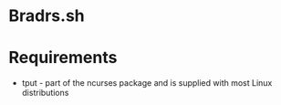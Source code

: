 # Bradrs.sh

# Requirements
* tput - part of the ncurses package and is supplied with most Linux distributions
